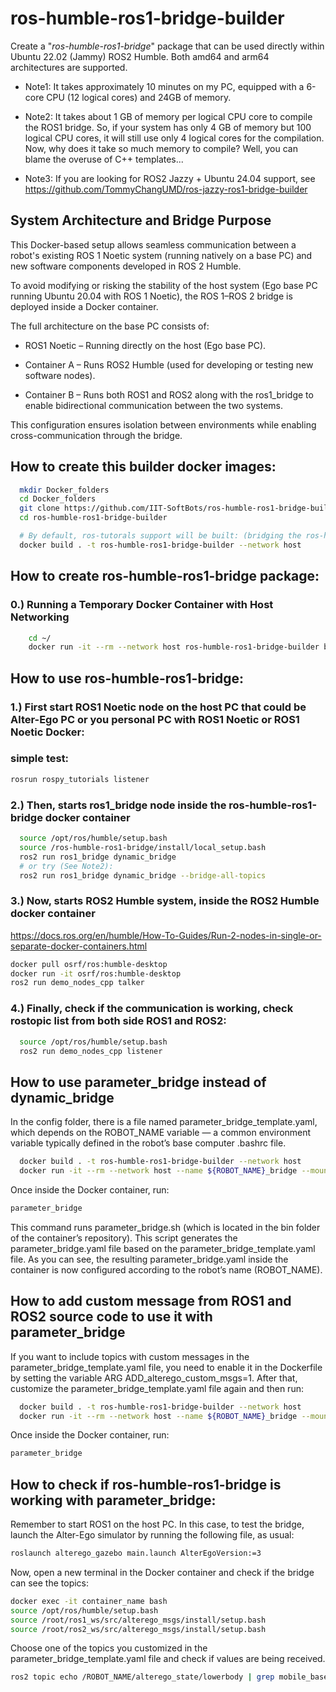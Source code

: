 # ros-humble-ros1-bridge-builder
Create a "*ros-humble-ros1-bridge*" package that can be used directly within Ubuntu 22.02 (Jammy) ROS2 Humble. Both amd64 and arm64 architectures are supported.

- Note1: It takes approximately 10 minutes on my PC, equipped with a 6-core CPU (12 logical cores) and 24GB of memory.

- Note2: It takes about 1 GB of memory per logical CPU core to compile the ROS1 bridge. So, if your system has only 4 GB of memory but 100 logical CPU cores, it will still use only 4 logical cores for the compilation. Now, why does it take so much memory to compile?  Well, you can blame the overuse of C++ templates...

- Note3: If you are looking for ROS2 Jazzy + Ubuntu 24.04 support, see https://github.com/TommyChangUMD/ros-jazzy-ros1-bridge-builder

## System Architecture and Bridge Purpose
This Docker-based setup allows seamless communication between a robot's existing ROS 1 Noetic system (running natively on a base PC) and new software components developed in ROS 2 Humble.

To avoid modifying or risking the stability of the host system (Ego base PC running Ubuntu 20.04 with ROS 1 Noetic), the ROS 1–ROS 2 bridge is deployed inside a Docker container.

The full architecture on the base PC consists of:

- ROS1 Noetic – Running directly on the host (Ego base PC).

- Container A – Runs ROS2 Humble (used for developing or testing new software nodes).

- Container B – Runs both ROS1 and ROS2 along with the ros1_bridge to enable bidirectional communication between the two systems.

This configuration ensures isolation between environments while enabling cross-communication through the bridge.

## How to create this builder docker images:

``` bash
  mkdir Docker_folders
  cd Docker_folders
  git clone https://github.com/IIT-SoftBots/ros-humble-ros1-bridge-builder.git
  cd ros-humble-ros1-bridge-builder

  # By default, ros-tutorals support will be built: (bridging the ros-humble-example-interfaces package)
  docker build . -t ros-humble-ros1-bridge-builder --network host
```

<!-- - Note1: Since building a docker image just needs docker, you could do this step on any system that has docker installed -- it doesn't have to on a Ubuntu 22.04 (Jammy) and it doesn't need ROS2 neither.

- Note2: The builder image can be created on an amd64 machine (e.g., Intel and AMD CPUs) or an arm64 machine (e.g., Raspberry Pi 4B and Nvidia Jetson Orin).  Docker will automatically select the correct platform variant based on the host's architecture.


Alternative builds:
``` bash
  # **[OPTIONAL]** If you don't want to build ros-tutorals support:
  docker build . --build-arg ADD_ros_tutorials=0 -t ros-humble-ros1-bridge-builder

  # **[OPTIONAL]** If you want to build grid-map support:  (bridging the ros-humble-grid-map package)
  docker build . --build-arg ADD_grid_map=1 -t ros-humble-ros1-bridge-builder

  # **[OPTIONAL]** If you want to build an example custom message:
  docker build . --build-arg ADD_example_custom_msgs=1 -t ros-humble-ros1-bridge-builder

  # **[OPTIONAL]** If you want to build octomap:
  docker build . --build-arg ADD_octomap_msgs=1 -t ros-humble-ros1-bridge-builder

  # **[OPTIONAL]** If you want to build octomap and grid-map together:
  docker build . --build-arg ADD_octomap_msgs=1 --build-arg ADD_grid_map=1 -t ros-humble-ros1-bridge-builder

```
- Note1: Don't forget to install the necessary `ros-humble-grid-map` packages on your ROS2 Humble if you choose to build the bridge with the `grid-map` support added.

- Note2: For the custom message example, there is no pre-build package for ROS2 Humble so you will need to compile it from the source.  For details, see [Checking example custom message](#checking-example-custom-message) in the Troubleshoot section. -->

## How to create ros-humble-ros1-bridge package:
###  0.) Running a Temporary Docker Container with Host Networking

``` bash
    cd ~/
    docker run -it --rm --network host ros-humble-ros1-bridge-builder bash
```

## How to use ros-humble-ros1-bridge:
###  1.) First start ROS1 Noetic node on the host PC that could be Alter-Ego PC or you personal PC with ROS1 Noetic or ROS1 Noetic Docker:
### simple test:

``` bash
rosrun rospy_tutorials listener
```

###  2.) Then, starts ros1_bridge node inside the ros-humble-ros1-bridge docker container

``` bash
  source /opt/ros/humble/setup.bash
  source /ros-humble-ros1-bridge/install/local_setup.bash
  ros2 run ros1_bridge dynamic_bridge
  # or try (See Note2):
  ros2 run ros1_bridge dynamic_bridge --bridge-all-topics
```

###  3.) Now, starts ROS2 Humble system, inside the ROS2 Humble docker container 
https://docs.ros.org/en/humble/How-To-Guides/Run-2-nodes-in-single-or-separate-docker-containers.html

``` bash
docker pull osrf/ros:humble-desktop
docker run -it osrf/ros:humble-desktop
ros2 run demo_nodes_cpp talker
```
###  4.) Finally, check if the communication is working, check rostopic list from both side ROS1 and ROS2:

``` bash
  source /opt/ros/humble/setup.bash
  ros2 run demo_nodes_cpp listener
```

## How to use parameter_bridge instead of dynamic_bridge

In the config folder, there is a file named parameter_bridge_template.yaml, which depends on the ROBOT_NAME variable — a common environment variable typically defined in the robot’s base computer .bashrc file.

``` bash
  docker build . -t ros-humble-ros1-bridge-builder --network host
  docker run -it --rm --network host --name ${ROBOT_NAME}_bridge --mount src=~/Docker_folders/ros-humble-ros1-bridge-builder/config/parameter_bridge_template.yaml,target=/parameter_bridge_template.yaml,type=bind --mount src=~/.bashrc,target=/host_bashrc,type=bind -e ROBOT_NAME=$ROBOT_NAME ros-humble-ros1-bridge-builder:latest bash
```
Once inside the Docker container, run:
``` bash
parameter_bridge
```
This command runs parameter_bridge.sh (which is located in the bin folder of the container’s repository). This script generates the parameter_bridge.yaml file based on the parameter_bridge_template.yaml file. As you can see, the resulting parameter_bridge.yaml inside the container is now configured according to the robot’s name (ROBOT_NAME).

## How to add custom message from ROS1 and ROS2 source code to use it with parameter_bridge
If you want to include topics with custom messages in the parameter_bridge_template.yaml file, you need to enable it in the Dockerfile by setting the variable ARG ADD_alterego_custom_msgs=1.
After that, customize the parameter_bridge_template.yaml file again and then run:

``` bash
  docker build . -t ros-humble-ros1-bridge-builder --network host
  docker run -it --rm --network host --name ${ROBOT_NAME}_bridge --mount src=~/Docker_folders/ros-humble-ros1-bridge-builder/config/parameter_bridge_template.yaml,target=/parameter_bridge_template.yaml,type=bind --mount src=~/.bashrc,target=/host_bashrc,type=bind -e ROBOT_NAME=$ROBOT_NAME ros-humble-ros1-bridge-builder:latest bash

```
Once inside the Docker container, run:
``` bash
parameter_bridge
```
## How to check if ros-humble-ros1-bridge is working with parameter_bridge:
Remember to start ROS1 on the host PC. In this case, to test the bridge, launch the Alter-Ego simulator by running the following file, as usual:
``` bash
roslaunch alterego_gazebo main.launch AlterEgoVersion:=3
```
Now, open a new terminal in the Docker container and check if the bridge can see the topics:
``` bash
docker exec -it container_name bash
source /opt/ros/humble/setup.bash
source /root/ros1_ws/src/alterego_msgs/install/setup.bash
source /root/ros2_ws/src/alterego_msgs/install/setup.bash
```
Choose one of the topics you customized in the parameter_bridge_template.yaml file and check if values are being received.
``` bash
ros2 topic echo /ROBOT_NAME/alterego_state/lowerbody | grep mobile_base_pos_x
```
<!-- ## How to add custom message from ROS1 and ROS2 source code
See an step 6.3 and 7 in the Dockerfile for an example.

- Note1: Make sure the package name ends with "_msgs".
- Note2: Use the same package name for both ROS1 and ROS2.

Also see the [troubleshoot section](#checking-example-custom-message).

- ref: https://github.com/TommyChangUMD/custom_msgs.git
- ref: https://github.com/ros2/ros1_bridge/blob/master/doc/index.rst


## How to make it work with ROS1 master running on a different machine?
- Run `roscore` on the Noetic machine as usual.
- On the Humble machine, run the bridge as below (assuming the IP address of the Noetic machine is 192.168.1.208):

``` bash
  source /opt/ros/humble/setup.bash
  source ~/ros-humble-ros1-bridge/install/local_setup.bash
  ROS_MASTER_URI='http://192.168.1.208:11311' ros2 run ros1_bridge dynamic_bridge
  # Note, change "192.168.1.208" above to the IP address of your Noetic machine.
```

## Troubleshoot

### Fixing "[ERROR] Failed to contact master":

If you have Noetic and Humble running on two different machines and have
already set the ROS_MASTER_URI environment variable, you should check the
network to ensure that the Humble machine can reach the Noetic machine via
port 11311.

``` bash
$ nc -v -z 192.168.1.208 11311
# Connection to 192.168.1.208 11311 port [tcp/*] succeeded!
```

### Checking tf2 message / service:
``` bash
$ ros2 run ros1_bridge dynamic_bridge --print-pairs | grep -i tf2
  - 'tf2_msgs/msg/TF2Error' (ROS 2) <=> 'tf2_msgs/TF2Error' (ROS 1)
  - 'tf2_msgs/msg/TFMessage' (ROS 2) <=> 'tf2_msgs/TFMessage' (ROS 1)
  - 'tf2_msgs/msg/TFMessage' (ROS 2) <=> 'tf/tfMessage' (ROS 1)
  - 'tf2_msgs/srv/FrameGraph' (ROS 2) <=> 'tf2_msgs/FrameGraph' (ROS 1)
```

### Checking AddTwoInts message / service:
- By default, `--build-arg ADD_ros_tutorials=1` is implicitly added to the `docker build ...` command.
- The ROS2 Humble system must have the `ros-humble-example-interfaces` package installed.
``` bash
$ sudo apt -y install ros-humble-example-interfaces
$ ros2 run ros1_bridge dynamic_bridge --print-pairs | grep -i addtwoints
  - 'example_interfaces/srv/AddTwoInts' (ROS 2) <=> 'roscpp_tutorials/TwoInts' (ROS 1)
  - 'example_interfaces/srv/AddTwoInts' (ROS 2) <=> 'rospy_tutorials/AddTwoInts' (ROS 1)
```

### Checking grid-map message / service:
- Must have `--build-arg ADD_grid_map=1` added to the `docker build ...` command.
- Note: In addition, the ROS2 Humble system must have the `ros-humble-grid-map` package installed.
``` bash
$ sudo apt -y install ros-humble-grid-map
$ ros2 run ros1_bridge dynamic_bridge --print-pairs | grep -i grid_map
  - 'grid_map_msgs/msg/GridMap' (ROS 2) <=> 'grid_map_msgs/GridMap' (ROS 1)
  - 'grid_map_msgs/msg/GridMapInfo' (ROS 2) <=> 'grid_map_msgs/GridMapInfo' (ROS 1)
  - 'grid_map_msgs/srv/GetGridMap' (ROS 2) <=> 'grid_map_msgs/GetGridMap' (ROS 1)
  - 'grid_map_msgs/srv/GetGridMapInfo' (ROS 2) <=> 'grid_map_msgs/GetGridMapInfo' (ROS 1)
  - 'grid_map_msgs/srv/ProcessFile' (ROS 2) <=> 'grid_map_msgs/ProcessFile' (ROS 1)
  - 'grid_map_msgs/srv/SetGridMap' (ROS 2) <=> 'grid_map_msgs/SetGridMap' (ROS 1)
```

### Checking example custom message:
- Thanks to [Codaero](https://github.com/Codaero) for the source code for an custom message example.
- Must have `--build-arg ADD_example_custom_msgs=1` added to the `docker build ...` command.
``` bash
# First, install the ROS2 pacakge from the source
$ git clone https://github.com/TommyChangUMD/custom_msgs.git
$ cd custom_msgs/custom_msgs_ros2
$ source /opt/ros/humble/setup.bash
$ colcon build
$ source install/setup.bash

# Now, run the bridge
$ source ~/ros-humble-ros1-bridge/install/local_setup.bash
$ ros2 run ros1_bridge dynamic_bridge --print-pairs | grep -i PseudoGridMap
  - 'custom_msgs/msg/PseudoGridMap' (ROS 2) <=> 'custom_msgs/PseudoGridMap' (ROS 1)
```

### Checking octomap message:
- Must have `--build-arg ADD_octomap_msgs=1` added to the `docker build ...` command.
- Note: In addition, the ROS2 Humble system must have the `ros-humble-octomap-msgs` package installed.``` bash
$ sudo apt -y install ros-humble-octomap-msgs
$ ros2 run ros1_bridge dynamic_bridge --print-pairs | grep -i octomap
  - 'octomap_msgs/msg/Octomap' (ROS 2) <=> 'octomap_msgs/Octomap' (ROS 1)
  - 'octomap_msgs/msg/OctomapWithPose' (ROS 2) <=> 'octomap_msgs/OctomapWithPose' (ROS 1)
  - 'octomap_msgs/srv/BoundingBoxQuery' (ROS 2) <=> 'octomap_msgs/BoundingBoxQuery' (ROS 1)
  - 'octomap_msgs/srv/GetOctomap' (ROS 2) <=> 'octomap_msgs/GetOctomap' (ROS 1)
```


## References
- https://github.com/ros2/ros1_bridge
- https://github.com/ros2/ros1_bridge/blob/master/doc/index.rst
- https://github.com/smith-doug/ros1_bridge/tree/action_bridge_humble
- https://github.com/mjforan/ros-humble-ros1-bridge
- https://packages.ubuntu.com/jammy/ros-desktop-dev -->
